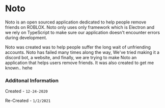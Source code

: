# Noto
Noto is an open sourced application dedicated to help people remove friends on ROBLOX. Noto only uses only framework which is Electron and we rely on TypeScript to make sure our application doesn't encounter errors during development.

Noto was created was to help people suffer the long wait of unfriending accounts.
Noto has failed many times along the way, We've tried making it a discord bot, a website, and finally, we are trying to make Noto
an application that helps users remove friends. It was also created to get me known.. hehe


### Additonal Information

Created -  `12-24-2020`

Re-Created - `1/2/2021`
